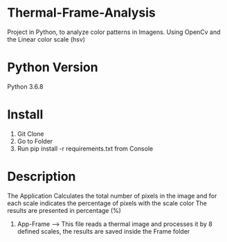 # Thermal-Frame-Analysis
Project in Python, to analyze color patterns in Imagens. Using OpenCv and the Linear color scale (hsv)
# Python Version
Python 3.6.8
# Install
1. Git Clone
2. Go to Folder 
3. Run pip install -r requirements.txt from Console
# Description
The Application Calculates the total number of pixels in the image and for each scale indicates the percentage of pixels with the scale color 
The results are presented in percentage (%)
1. App-Frame --> This file reads a thermal image and processes it by 8 defined scales, the results are saved inside the Frame folder
